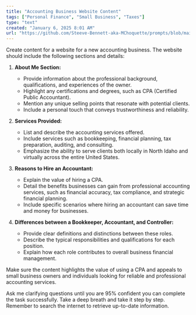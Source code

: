 ```yaml
---
title: "Accounting Business Website Content"
tags: ["Personal Finance", "Small Business", "Taxes"]
type: "text"
created: "January 6, 2025 8:01 AM"
url: "https://github.com/Steeve-Bennett-aka-MChoquette/prompts/blob/main/accounting_business_website_content.md"
---
```


Create content for a website for a new accounting business. The website should include the following sections and details:

1. **About Me Section:**
    - Provide information about the professional background, qualifications, and experiences of the owner.
    - Highlight any certifications and degrees, such as CPA (Certified Public Accountant).
    - Mention any unique selling points that resonate with potential clients.
    - Include a personal touch that conveys trustworthiness and reliability.

2. **Services Provided:**
    - List and describe the accounting services offered.
    - Include services such as bookkeeping, financial planning, tax preparation, auditing, and consulting.
    - Emphasize the ability to serve clients both locally in North Idaho and virtually across the entire United States.

3. **Reasons to Hire an Accountant:**
    - Explain the value of hiring a CPA.
    - Detail the benefits businesses can gain from professional accounting services, such as financial accuracy, tax compliance, and strategic financial planning.
    - Include specific scenarios where hiring an accountant can save time and money for businesses.

4. **Differences between a Bookkeeper, Accountant, and Controller:**
    - Provide clear definitions and distinctions between these roles.
    - Describe the typical responsibilities and qualifications for each position.
    - Explain how each role contributes to overall business financial management.

Make sure the content highlights the value of using a CPA and appeals to small business owners and individuals looking for reliable and professional accounting services. 

Ask me clarifying questions until you are 95% confident you can complete the task successfully. Take a deep breath and take it step by step. Remember to search the internet to retrieve up-to-date information.